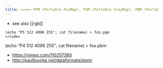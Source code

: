 ```yaml
---
title: ===== PPM (Portable PixMap), PGM (Portable GreyMap), PBM (Portable BitMap) ======
---
```

* see also [[rgb]]

```
(echo "P5 512 4096 255"; cat filename) > foo.pgm
</code>

```
(echo "P4 512 4096 255"; cat filename) > foo.pbm
</code>

* https://vimeo.com/110257380
* http://paulbourke.net/dataformats/ppm/

